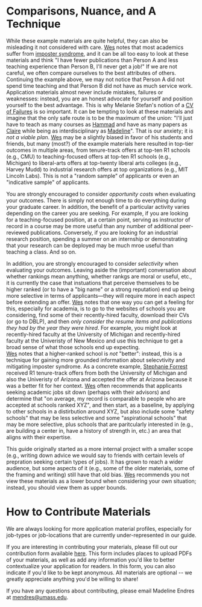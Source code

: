 # Comparisons, Nuance, and A Technique

While these example materials are quite helpful, they can also be misleading it not considered with care.
[Wes](/grad-job-guide/about#authors)
notes that most academics suffer from [imposter syndrome](https://en.wikipedia.org/wiki/Impostor_syndrome), and it can be all too easy to look at these materials and think "I have fewer publications than Person A and less teaching experience than Person B, I'll never get a job!" 
If we are not careful, we often compare ourselves to the best attributes of others. Continuing the example above, we may not notice that Person A did not spend time teaching and that Person B did not have as much service work. 
Application materials almost never include mistakes, failures or weaknesses: instead, you are an honest advocate for yourself and position yourself to the best advantage.
This is why Melanie Stefan's notion of a [CV of Failures](https://www.nature.com/articles/nj7322-467a) is so important. 
It can be tempting to look at these materials and imagine that the only safe route is to be the maximum of the union: "I'll just have to teach as many courses as [Hammad](/grad-job-guide/about#authors) and
have as many papers as [Claire](/grad-job-guide/about#authors) while being as interdisciplinary as [Madeline](/grad-job-guide/about#authors)". That is our anxiety; it is <i>not a viable plan</i>.
[Wes](/grad-job-guide/about#authors)
may be a slightly biased in favor of his students and friends, but many (most?) of the example materials here resulted in top-tier outcomes in multiple areas,
from tenure-track offers at top-ten R1 schools (e.g., CMU)
to teaching-focused offers at top-ten R1 schools (e.g., Michigan)
to liberal-arts offers at top-twenty liberal arts colleges (e.g., Harvey Mudd)
to industrial research offers at top organizations (e.g., MIT Lincoln Labs). This is not a "random sample" of applicants or even an "indicative sample" of applicants.

You are strongly encouraged to consider <i>opportunity costs</i> when evaluating your outcomes. There is simply not enough time to do everything during
your graduate career. In addition, the benefit of a particular activity varies depending on the career you are seeking. For example, if you are 
looking for a teaching-focused position, at a certain point, serving as instructor of record in a course may be more useful than any number of
additional peer-reviewed publications. Conversely, if you are looking for an industrial research position, spending a summer on an internship or
demonstrating that your research can be deployed may be much mroe useful than teaching a class. And so on. 

In addition, you are strongly encouraged to consider <i>selectivity</i> when evaluating your outcomes. Leaving aside the (important) conversation
about whether rankings mean anything, whether rankgs are moral or useful, etc., it is currently the case that instuations that perceive themselves
to be higher ranked (or to have a "big name" or a strong reputation) end up being more selective in terms of applicants&mdash;they will require more in each aspect before extending an offer.
[Wes](/grad-job-guide/about#authors) notes that one way you can get a feeling for this, especially for academia, is to go to the websites of schools
you are considering, find some of their recently-hired faculty, download their CVs (or go to DBLP), and then <i>only consider the resume items and publications they
had by the year they were hired</i>. For example, you might look at recently-hired faculty at the University of Michigan and recently-hired faculty
at the Univeristy of New Mexico and use this technique to get a broad sense of what those schools end up expecting.  
[Wes](/grad-job-guide/about#authors) notes that a higher-ranked school is <i>not</i> "better": instead, this is a technique for gaining more grounded
information about selecvtivity and mitigating imposter syndrome. As a concrete example, 
<a href="https://en.wikipedia.org/wiki/Stephanie_Forrest">Stephanie Forrest</a> received R1 tenure-track offers from both the University of Michigan
and also the Univeristy of Arizona and accepted the offer at Arizona because it was a better fit for her context. 
[Wes](/grad-job-guide/about#authors) often recommends that applicants seeking academic jobs sit down (perhaps with their advisors) and determine that 
"on average, my record is comparable to people who are accepted at schools ranked XYZ", and then start, as a baseline, by applying to other
schools in a distirbution around XYZ, but also include some "safety schools" that may be less selective and some "aspirational schools"
that may be more selective, plus schools that are paritcularly interested in (e.g., are building a center in, have a history of strength in, etc.) 
an area that aligns with their expertise. 

This guide originally started as a more internal project with a smaller scope (e.g., writing down advice we would say to friends with certain
levels of prepration seeking certain types of jobs). It has grown to reach a wider audience, but some aspects of it (e.g., some of the older 
materials, some of the framing and writing) still have that old bias. 
[Wes](/grad-job-guide/about#authors) recommends you not view these materials as a lower bound when considering
your own situation; instead, you should view them as upper bounds. 

# How to Contribute Materials

We are always looking for more application material profiles, especially for job-types or job-locations that are currently under-represented in our guide.

If you are interesting in contributing your materials, please fill out our contribution form available [here](https://docs.google.com/forms/d/e/1FAIpQLSdLHwzuCsOcKHNBZBO9LGiWhVZPbcIE5-VpQ5hL8wQcFRAAMQ/viewform?usp=sf_link). This form includes places to upload PDFs of your materials, as well as add any information you'd like to better contextualize your application for readers. In this form, you can also indicate if you'd like to be kept anonymous. All materials are optional -- we greatly appreciate anything you'd be willing to share!

If you have any questions about contributing, please email Madeline Endres at <mendres@umass.edu>.
